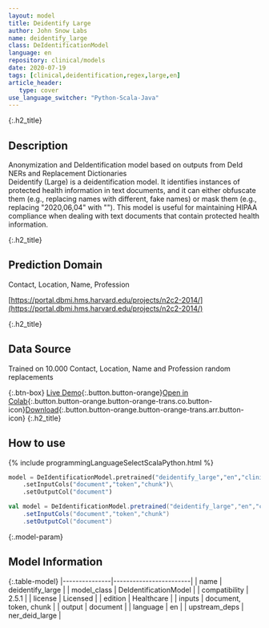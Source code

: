 ```yaml
---
layout: model
title: Deidentify Large
author: John Snow Labs
name: deidentify_large
class: DeIdentificationModel
language: en
repository: clinical/models
date: 2020-07-19
tags: [clinical,deidentification,regex,large,en]
article_header:
   type: cover
use_language_switcher: "Python-Scala-Java"
---
```


{:.h2_title}
## Description
Anonymization and DeIdentification model based on outputs from DeId NERs and Replacement Dictionaries  
Deidentify (Large) is a deidentification model. It identifies instances of protected health information in text documents, and it can either obfuscate them (e.g., replacing names with different, fake names) or mask them (e.g., replacing "2020,06,04" with "<DATE>"). This model is useful for maintaining HIPAA compliance when dealing with text documents that contain protected health information.

{:.h2_title}
## Prediction Domain
Contact, Location, Name, Profession

[https://portal.dbmi.hms.harvard.edu/projects/n2c2-2014/](https://portal.dbmi.hms.harvard.edu/projects/n2c2-2014/)

{:.h2_title}
## Data Source
Trained on 10.000 Contact, Location, Name and Profession random replacements

{:.btn-box}
[Live Demo](https://demo.johnsnowlabs.com/healthcare/DEID_PHI_TEXT){:.button.button-orange}[Open in Colab](https://colab.research.google.com/github/JohnSnowLabs/spark-nlp-workshop/blob/master/tutorials/Certification_Trainings/Healthcare/4.Clinical_DeIdentificiation.ipynb){:.button.button-orange.button-orange-trans.co.button-icon}[Download](https://s3.amazonaws.com/auxdata.johnsnowlabs.com/clinical/models/deidentify_large_en_2.5.1_2.4_1595199111307.zip){:.button.button-orange.button-orange-trans.arr.button-icon}
{:.h2_title}
## How to use 
<div class="tabs-box" markdown="1">

{% include programmingLanguageSelectScalaPython.html %}

```python
model = DeIdentificationModel.pretrained("deidentify_large","en","clinical/models")\
	.setInputCols("document","token","chunk")\
	.setOutputCol("document")
```

```scala
val model = DeIdentificationModel.pretrained("deidentify_large","en","clinical/models")
	.setInputCols("document","token","chunk")
	.setOutputCol("document")
```
</div>



{:.model-param}
## Model Information

{:.table-model}
|---------------|------------------------|
| name          | deidentify_large       |
| model_class   | DeIdentificationModel  |
| compatibility | 2.5.1                  |
| license       | Licensed               |
| edition       | Healthcare             |
| inputs        | document, token, chunk |
| output        | document               |
| language      | en                     |
| upstream_deps | ner_deid_large         |

